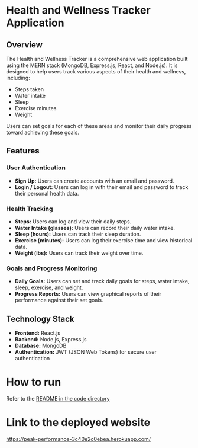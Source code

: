 # Health and Wellness Tracker Application

## Overview

The Health and Wellness Tracker is a comprehensive web application built using the MERN stack (MongoDB, Express.js, React, and Node.js). It is designed to help users track various aspects of their health and wellness, including:

- Steps taken
- Water intake
- Sleep
- Exercise minutes
- Weight

Users can set goals for each of these areas and monitor their daily progress toward achieving these goals.

## Features

### User Authentication

- **Sign Up:** Users can create accounts with an email and password.
- **Login / Logout:** Users can log in with their email and password to track their personal health data.

### Health Tracking

- **Steps:** Users can log and view their daily steps.
- **Water Intake (glasses):** Users can record their daily water intake.
- **Sleep (hours):** Users can track their sleep duration.
- **Exercise (minutes):** Users can log their exercise time and view historical data.
- **Weight (lbs):** Users can track their weight over time.

### Goals and Progress Monitoring

- **Daily Goals:** Users can set and track daily goals for steps, water intake, sleep, exercise, and weight.
- **Progress Reports:** Users can view graphical reports of their performance against their set goals.

## Technology Stack

- **Frontend:** React.js
- **Backend:** Node.js, Express.js
- **Database:** MongoDB
- **Authentication:** JWT (JSON Web Tokens) for secure user authentication

# How to run

Refer to the [README in the code directory](https://github.com/BUMETCS673/seprojects-cs673olf24team3/blob/dev/code/README.md)

# Link to the deployed website

https://peak-performance-3c40e2c0ebea.herokuapp.com/
